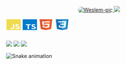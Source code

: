<div align="center">
  <a href="https://github.com/wes-lem">
    <img alt="Weslem-pic" height="180" style="border-radius:50px;" src="https://media.discordapp.net/attachments/862458109384196106/894266430768422952/173830_T6qcMd1J.png?width=676&height=676">
<!--   <img height="180em" src="https://github-readme-stats.vercel.app/api?username=weslem-wrs&locale=pt-br&show_icons=true&theme=github_dark&include_all_commits=true&count_private=true"/> -->
  <img height="180em" src="https://github-readme-stats.vercel.app/api/top-langs/?username=wes-lem&layout=compact&langs_count=7&theme=github_dark"/>
  </a>
</div>
<div style="display: inline_block"><br>
  <img align="center" alt="Weslem-Js" height="30" width="40" src="https://raw.githubusercontent.com/devicons/devicon/master/icons/javascript/javascript-plain.svg">
  <img align="center" alt="Weslem-Ts" height="30" width="40" src="https://raw.githubusercontent.com/devicons/devicon/master/icons/typescript/typescript-plain.svg">
  <img align="center" alt="Weslem-HTML" height="30" width="40" src="https://raw.githubusercontent.com/devicons/devicon/master/icons/html5/html5-original.svg">
  <img align="center" alt="Weslem-CSS" height="30" width="40" src="https://raw.githubusercontent.com/devicons/devicon/master/icons/css3/css3-original.svg">
</div>
  
  ##
 
<div> 
  <a href="https://instagram.com/weslem_wrs" target="_blank"><img src="https://img.shields.io/badge/-Instagram-%23E4405F?style=for-the-badge&logo=instagram&logoColor=white" target="_blank"></a>
  <a href = "mailto:weslem.wrs@gmail.com"><img src="https://img.shields.io/badge/-Gmail-%23333?style=for-the-badge&logo=gmail&logoColor=white" target="_blank"></a>
  <a href="https://www.linkedin.com/in/weslem-rodrigues-776324177/" target="_blank"><img src="https://img.shields.io/badge/-LinkedIn-%230077B5?style=for-the-badge&logo=linkedin&logoColor=white" target="_blank"></a> 
 
  ![Snake animation](https://github.com/wes-lem/weslem-wrs/blob/output/github-contribution-grid-snake.svg)
 
</div>
